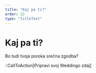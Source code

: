 ```yaml
---
title: "Kaj pa ti?"
order: 22
type: "titleText"
---
```

# Kaj pa ti?

Bo tudi tvoja poroka srečna zgodba?

::CallToAction[Pripravi svoj Weddingo zdaj]